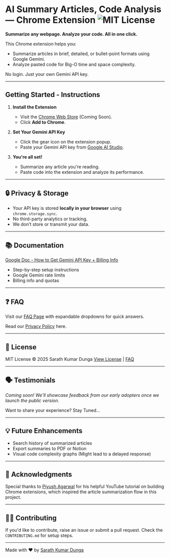 # AI Summary Articles, Code Analysis — Chrome Extension ![MIT License](https://img.shields.io/badge/license-MIT-green)

**Summarize any webpage. Analyze your code. All in one click.**

This Chrome extension helps you:

- Summarize articles in brief, detailed, or bullet-point formats using Google Gemini.
- Analyze pasted code for Big-O time and space complexity.

No login. Just your own Gemini API key.

---

## Getting Started - Instructions

1. **Install the Extension**

   - Visit the [Chrome Web Store](#) (Coming Soon).
   - Click **Add to Chrome**.

2. **Set Your Gemini API Key**

   - Click the gear icon on the extension popup.
   - Paste your Gemini API key from [Google AI Studio](https://makersuite.google.com/app/apikey).

3. **You're all set!**

   - Summarize any article you're reading.
   - Paste code into the extension and analyze its performance.

---

## 🔒 Privacy & Storage

- Your API key is stored **locally in your browser** using `chrome.storage.sync`.
- No third-party analytics or tracking.
- We don’t store or transmit your data.

---

## 📚 Documentation

[Google Doc - How to Get Gemini API Key + Billing Info](https://docs.google.com/document/d/1rDcfkPIugkY8ZCy-x9b7r6iygx5ot7Wcyjj7Bp24tcY/edit?tab=t.0)

- Step-by-step setup instructions
- Google Gemini rate limits
- Billing info and quotas

---

## ❓ FAQ

Visit our [FAQ Page](./faq.html) with expandable dropdowns for quick answers.

Read our [Privacy Policy](https://docs.google.com/document/d/17a9Zp0bbkg_2T57FeZlP1h6QiXehRoFh5cPQuDg4gbw/edit?usp=sharing) here.

---

## 📝 License

MIT License © 2025 Sarath Kumar Dunga
[View License](./LICENSE) | [FAQ](./faq.html)

---

## 🗣️ Testimonials

_Coming soon! We'll showcase feedback from our early adopters once we launch the public version._

Want to share your experience? Stay Tuned...

---

## 💡 Future Enhancements

- Search history of summarized articles
- Export summaries to PDF or Notion
- Visual code complexity graphs (Might lead to a delayed response)

---

## 🙏 Acknowledgments

Special thanks to [Piyush Agarwal](https://www.youtube.com/@RoadsideCoder) for his helpful YouTube tutorial on building Chrome extensions, which inspired the article summarization flow in this project.

---

## 👨‍💻 Contributing

If you'd like to contribute, raise an issue or submit a pull request.
Check the `CONTRIBUTING.md` for setup steps.

---

Made with ❤️ by [Sarath Kumar Dunga](https://www.linkedin.com/in/sarathkumardunga)
